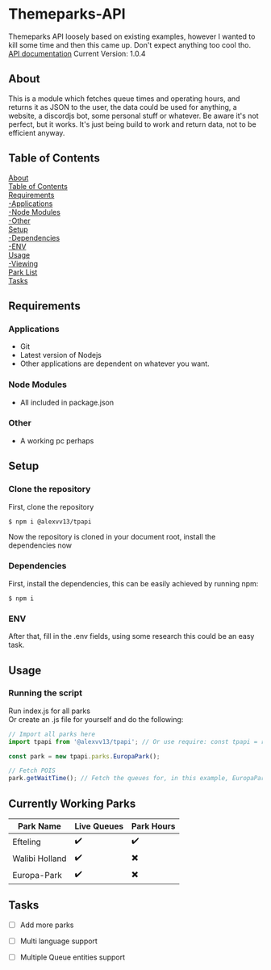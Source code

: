 # Themeparks-API
Themeparks API loosely based on existing examples, however I wanted to kill some time and then this came up. Don't expect anything too cool tho.
[API documentation](https://alexvv13.github.io/tp-api "API Documentation")
Current Version: 1.0.4

## About
This is a module which fetches queue times and operating hours, and returns it as JSON to the user, the data could be used for anything, a website, a discordjs bot, some personal stuff or whatever. Be aware it's not perfect, but it works. It's just being build to work and return data, not to be efficient anyway.

## Table of Contents
[About](#about)</br>
[Table of Contents](#table-of-contents)</br>
[Requirements](#requirements)</br>
[  -Applications](#applications)</br>
[  -Node Modules](#node-modules)</br>
[  -Other](#other)</br>
[Setup](#setup)</br>
[  -Dependencies](#dependencies)</br>
[  -ENV](#env)</br>
[Usage](#usage)</br>
[  -Viewing](#viewing)</br>
[Park List](#currently-working-parks)</br>
[Tasks](#tasks)</br>

## Requirements
### Applications
- Git
- Latest version of Nodejs
- Other applications are dependent on whatever you want.

### Node Modules
- All included in package.json

### Other
- A working pc perhaps

## Setup
### Clone the repository
First, clone the repository
``` 
$ npm i @alexvv13/tpapi
``` 
Now the repository is cloned in your document root, install the dependencies now
### Dependencies
First, install the dependencies, this can be easily achieved by running npm:</br>
``` 
$ npm i
``` 
### ENV
After that, fill in the .env fields, using some research this could be an easy task. 

## Usage
### Running the script
Run index.js for all parks </br>
Or create an .js file for yourself and do the following: </br>
```javascript
// Import all parks here
import tpapi from '@alexvv13/tpapi'; // Or use require: const tpapi = require('@alexvv13/tpapi');

const park = new tpapi.parks.EuropaPark(); 

// Fetch POIS
park.getWaitTime(); // Fetch the queues for, in this example, EuropaPark
```
   
## Currently Working Parks
Park Name | Live Queues | Park Hours
------------ | ------------- | ----------
Efteling |:heavy_check_mark:|:heavy_check_mark:
Walibi Holland |:heavy_check_mark:|:heavy_multiplication_x:
Europa-Park |:heavy_check_mark:|:heavy_multiplication_x:

## Tasks
- [ ] Add more parks
- [ ] Multi language support
- [ ] Multiple Queue entities support



